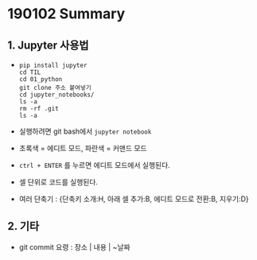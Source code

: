 # 190102 Summary

## 1. Jupyter  사용법

* ```
  pip install jupyter
  cd TIL
  cd 01_python
  git clone 주소 붙여넣기
  cd jupyter_notebooks/
  ls -a
  rm -rf .git
  ls -a
  ```

* 실행하려면 git bash에서 `jupyter notebook`

* 초록색 = 에디트 모드, 파란색 = 커맨드 모드

* `ctrl + ENTER` 를 누르면 에디트 모드에서 실행된다.

* 셀 단위로 코드를 실행된다.

* 여러 단축기 : {단축키 소개:H,  아래 셀 추가:B, 에디트 모드로 전환:B, 지우기:D}

## 2. 기타

* git commit 요령 : 장소 | 내용 | ~날짜
